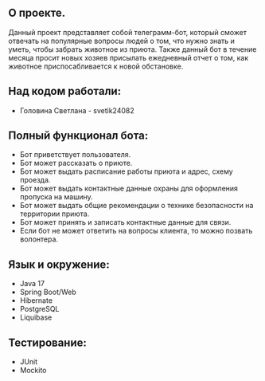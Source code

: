 ## О проекте.

Данный проект представляет собой телеграмм-бот, который сможет отвечать на популярные вопросы людей о том,
что нужно знать и уметь, чтобы забрать животное из приюта.
Также данный бот в течение месяца просит новых хозяев присылать ежедневный отчет о том, как животное
приспосабливается к новой обстановке.

## Над кодом работали:

- Головина Светлана - svetik24082



## Полный функционал бота:

- Бот приветствует пользователя.
- Бот может рассказать о приюте.
- Бот может выдать расписание работы приюта и адрес, схему проезда.
- Бот может выдать контактные данные охраны для оформления пропуска на машину.
- Бот может выдать общие рекомендации о технике безопасности на территории приюта.
- Бот может принять и записать контактные данные для связи.
- Если бот не может ответить на вопросы клиента, то можно позвать волонтера.

## Язык и окружение:

- Java 17
- Spring Boot/Web
- Hibernate
- PostgreSQL
- Liquibase

## Тестирование:

- JUnit
- Mockito

